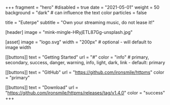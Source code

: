 +++
fragment = "hero"
#disabled = true
date = "2021-05-01"
weight = 50
background = "dark" # can influence the text color
particles = false

title = "Euterpe"
subtitle = "Own your streaming music, do not lease it!"

[header]
  image = "mink-mingle-HRyjETL87Gg-unsplash.jpg"

[asset]
  image = "logo.svg"
  width = "200px" # optional - will default to image width

[[buttons]]
  text = "Getting Started"
  url = "#"
  color = "info" # primary, secondary, success, danger, warning, info, light, dark, link - default: primary

[[buttons]]
  text = "GitHub"
  url = "https://github.com/ironsmile/httpms"
  color = "primary"

[[buttons]]
  text = "Download"
  url = "https://github.com/ironsmile/httpms/releases/tag/v1.4.0"
  color = "success"
+++
